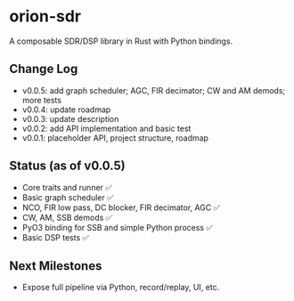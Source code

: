 # orion-sdr

A composable SDR/DSP library in Rust with Python bindings.

## Change Log

- v0.0.5: add graph scheduler; AGC, FIR decimator; CW and AM demods; more tests
- v0.0.4: update roadmap
- v0.0.3: update description
- v0.0.2: add API implementation and basic test
- v0.0.1: placeholder API, project structure, roadmap

## Status (as of v0.0.5)

- Core traits and runner ✅
- Basic graph scheduler ✅
- NCO, FIR low pass, DC blocker, FIR decimator, AGC ✅
- CW, AM, SSB demods ✅
- PyO3 binding for SSB and simple Python process ✅
- Basic DSP tests ✅

## Next Milestones

- Expose full pipeline via Python, record/replay, UI, etc.

